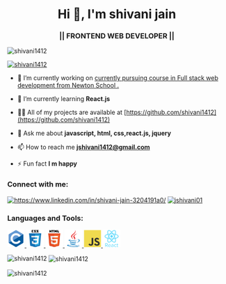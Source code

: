 <h1 align="center">Hi 👋, I'm shivani jain</h1>
<h3 align="center">|| FRONTEND WEB DEVELOPER ||</h3>

<p align="left"> <img src="https://komarev.com/ghpvc/?username=shivani1412&label=Profile%20views&color=0e75b6&style=flat" alt="shivani1412" /> </p>

<p align="left"> <a href="https://github.com/ryo-ma/github-profile-trophy"><img src="https://github-profile-trophy.vercel.app/?username=shivani1412" alt="shivani1412" /></a> </p>

- 🔭 I’m currently working on [currently pursuing course in Full stack web development from Newton School .](https://github.com/shivani1412/TodoApp)

- 🌱 I’m currently learning **React.js**

- 👨‍💻 All of my projects are available at [https://github.com/shivani1412](https://github.com/shivani1412)

- 💬 Ask me about **javascript, html, css,react.js, jquery**

- 📫 How to reach me **jshivani1412@gmail.com**

- ⚡ Fun fact **I m happy**

<h3 align="left">Connect with me:</h3>
<p align="left">
<a href="https://linkedin.com/in/https://www.linkedin.com/in/shivani-jain-3204191a0/" target="blank"><img align="center" src="https://raw.githubusercontent.com/rahuldkjain/github-profile-readme-generator/master/src/images/icons/Social/linked-in-alt.svg" alt="https://www.linkedin.com/in/shivani-jain-3204191a0/" height="30" width="40" /></a>
<a href="https://instagram.com/jshivani01" target="blank"><img align="center" src="https://raw.githubusercontent.com/rahuldkjain/github-profile-readme-generator/master/src/images/icons/Social/instagram.svg" alt="jshivani01" height="30" width="40" /></a>
</p>

<h3 align="left">Languages and Tools:</h3>
<p align="left"> <a href="https://www.cprogramming.com/" target="_blank" rel="noreferrer"> <img src="https://raw.githubusercontent.com/devicons/devicon/master/icons/c/c-original.svg" alt="c" width="40" height="40"/> </a> <a href="https://www.w3schools.com/css/" target="_blank" rel="noreferrer"> <img src="https://raw.githubusercontent.com/devicons/devicon/master/icons/css3/css3-original-wordmark.svg" alt="css3" width="40" height="40"/> </a> <a href="https://www.w3.org/html/" target="_blank" rel="noreferrer"> <img src="https://raw.githubusercontent.com/devicons/devicon/master/icons/html5/html5-original-wordmark.svg" alt="html5" width="40" height="40"/> </a> <a href="https://www.java.com" target="_blank" rel="noreferrer"> <img src="https://raw.githubusercontent.com/devicons/devicon/master/icons/java/java-original.svg" alt="java" width="40" height="40"/> </a> <a href="https://developer.mozilla.org/en-US/docs/Web/JavaScript" target="_blank" rel="noreferrer"> <img src="https://raw.githubusercontent.com/devicons/devicon/master/icons/javascript/javascript-original.svg" alt="javascript" width="40" height="40"/> </a> <a href="https://reactjs.org/" target="_blank" rel="noreferrer"> <img src="https://raw.githubusercontent.com/devicons/devicon/master/icons/react/react-original-wordmark.svg" alt="react" width="40" height="40"/> </a> </p>

<p><img align="left" src="https://github-readme-stats.vercel.app/api/top-langs?username=shivani1412&show_icons=true&locale=en&layout=compact" alt="shivani1412" /></p>

<p>&nbsp;<img align="center" src="https://github-readme-stats.vercel.app/api?username=shivani1412&show_icons=true&locale=en" alt="shivani1412" /></p>

<p><img align="center" src="https://github-readme-streak-stats.herokuapp.com/?user=shivani1412&" alt="shivani1412" /></p>

